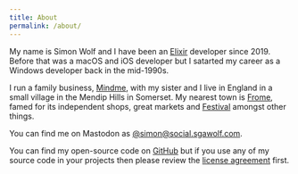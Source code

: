 ```yaml
---
title: About
permalink: /about/
---
```


My name is Simon Wolf and I have been an [Elixir](https://elixir-lang.org) developer since 2019. Before that was a macOS and iOS developer but I satarted my career as a Windows developer back in the mid-1990s.

I run a family business, [Mindme](https://mindme.care), with my sister and I live in England in a small village in the Mendip Hills in Somerset. My nearest town is [Frome](http://www.discoverfrome.co.uk/frome/), famed for its independent shops, great markets and [Festival](http://www.fromefestival.co.uk) amongst other things.

You can find me on Mastodon as [@simon@social.sgawolf.com](https://social.sgawolf.com/@simon).

You can find my open-source code on [GitHub](https://github.com/simon-wolf) but if you use any of my source code in your projects then please review the [license agreement](https://blog.sgawolf.com/licenseagreement) first.
